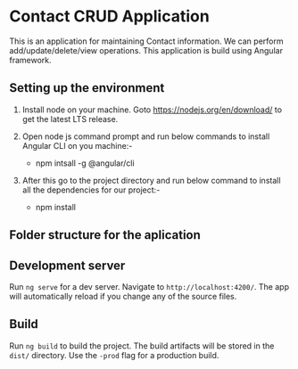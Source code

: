 # Contact CRUD Application

This is an application for maintaining Contact information. We can perform add/update/delete/view operations. This application is build using Angular framework.

## Setting up the environment

1. Install node on your machine. Goto https://nodejs.org/en/download/ to get the latest LTS release.

2. Open node js command prompt and run below commands to install Angular CLI on you machine:-
	- npm intsall -g @angular/cli
	
3. After this go to the project directory and run below command to install all the dependencies for our project:-
	- npm install

## Folder structure for the aplication



## Development server

Run `ng serve` for a dev server. Navigate to `http://localhost:4200/`. The app will automatically reload if you change any of the source files.

## Build

Run `ng build` to build the project. The build artifacts will be stored in the `dist/` directory. Use the `-prod` flag for a production build.


